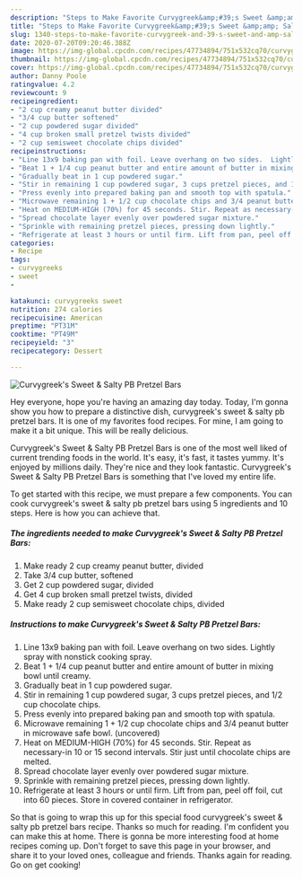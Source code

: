 ```yaml
---
description: "Steps to Make Favorite Curvygreek&amp;#39;s Sweet &amp;amp; Salty PB Pretzel Bars"
title: "Steps to Make Favorite Curvygreek&amp;#39;s Sweet &amp;amp; Salty PB Pretzel Bars"
slug: 1340-steps-to-make-favorite-curvygreek-and-39-s-sweet-and-amp-salty-pb-pretzel-bars
date: 2020-07-20T09:20:46.388Z
image: https://img-global.cpcdn.com/recipes/47734894/751x532cq70/curvygreeks-sweet-salty-pb-pretzel-bars-recipe-main-photo.jpg
thumbnail: https://img-global.cpcdn.com/recipes/47734894/751x532cq70/curvygreeks-sweet-salty-pb-pretzel-bars-recipe-main-photo.jpg
cover: https://img-global.cpcdn.com/recipes/47734894/751x532cq70/curvygreeks-sweet-salty-pb-pretzel-bars-recipe-main-photo.jpg
author: Danny Poole
ratingvalue: 4.2
reviewcount: 9
recipeingredient:
- "2 cup creamy peanut butter divided"
- "3/4 cup butter softened"
- "2 cup powdered sugar divided"
- "4 cup broken small pretzel twists divided"
- "2 cup semisweet chocolate chips divided"
recipeinstructions:
- "Line 13x9 baking pan with foil. Leave overhang on two sides.  Lightly spray with nonstick cooking spray."
- "Beat 1 + 1/4 cup peanut butter and entire amount of butter in mixing bowl until creamy."
- "Gradually beat in 1 cup powdered sugar."
- "Stir in remaining 1 cup powdered sugar, 3 cups pretzel pieces, and 1/2 cup chocolate chips."
- "Press evenly into prepared baking pan and smooth top with spatula."
- "Microwave remaining 1 + 1/2 cup chocolate chips and 3/4 peanut butter in microwave safe bowl. (uncovered)"
- "Heat on MEDIUM-HIGH (70%) for 45 seconds. Stir. Repeat as necessary-in 10 or 15 second intervals.  Stir just until chocolate chips are melted."
- "Spread chocolate layer evenly over powdered sugar mixture."
- "Sprinkle with remaining pretzel pieces, pressing down lightly."
- "Refrigerate at least 3 hours or until firm. Lift from pan, peel off foil, cut into 60 pieces.  Store in covered container in refrigerator."
categories:
- Recipe
tags:
- curvygreeks
- sweet
- 

katakunci: curvygreeks sweet  
nutrition: 274 calories
recipecuisine: American
preptime: "PT31M"
cooktime: "PT49M"
recipeyield: "3"
recipecategory: Dessert

---
```



![Curvygreek&#39;s Sweet &amp; Salty PB Pretzel Bars](https://img-global.cpcdn.com/recipes/47734894/751x532cq70/curvygreeks-sweet-salty-pb-pretzel-bars-recipe-main-photo.jpg)

Hey everyone, hope you're having an amazing day today. Today, I'm gonna show you how to prepare a distinctive dish, curvygreek&#39;s sweet &amp; salty pb pretzel bars. It is one of my favorites food recipes. For mine, I am going to make it a bit unique. This will be really delicious.



Curvygreek&#39;s Sweet &amp; Salty PB Pretzel Bars is one of the most well liked of current trending foods in the world. It's easy, it's fast, it tastes yummy. It's enjoyed by millions daily. They're nice and they look fantastic. Curvygreek&#39;s Sweet &amp; Salty PB Pretzel Bars is something that I've loved my entire life.


To get started with this recipe, we must prepare a few components. You can cook curvygreek&#39;s sweet &amp; salty pb pretzel bars using 5 ingredients and 10 steps. Here is how you can achieve that.

<!--inarticleads1-->

##### The ingredients needed to make Curvygreek&#39;s Sweet &amp; Salty PB Pretzel Bars:

1. Make ready 2 cup creamy peanut butter, divided
1. Take 3/4 cup butter, softened
1. Get 2 cup powdered sugar, divided
1. Get 4 cup broken small pretzel twists, divided
1. Make ready 2 cup semisweet chocolate chips, divided




<!--inarticleads2-->

##### Instructions to make Curvygreek&#39;s Sweet &amp; Salty PB Pretzel Bars:

1. Line 13x9 baking pan with foil. Leave overhang on two sides.  Lightly spray with nonstick cooking spray.
1. Beat 1 + 1/4 cup peanut butter and entire amount of butter in mixing bowl until creamy.
1. Gradually beat in 1 cup powdered sugar.
1. Stir in remaining 1 cup powdered sugar, 3 cups pretzel pieces, and 1/2 cup chocolate chips.
1. Press evenly into prepared baking pan and smooth top with spatula.
1. Microwave remaining 1 + 1/2 cup chocolate chips and 3/4 peanut butter in microwave safe bowl. (uncovered)
1. Heat on MEDIUM-HIGH (70%) for 45 seconds. Stir. Repeat as necessary-in 10 or 15 second intervals.  Stir just until chocolate chips are melted.
1. Spread chocolate layer evenly over powdered sugar mixture.
1. Sprinkle with remaining pretzel pieces, pressing down lightly.
1. Refrigerate at least 3 hours or until firm. Lift from pan, peel off foil, cut into 60 pieces.  Store in covered container in refrigerator.




So that is going to wrap this up for this special food curvygreek&#39;s sweet &amp; salty pb pretzel bars recipe. Thanks so much for reading. I'm confident you can make this at home. There is gonna be more interesting food at home recipes coming up. Don't forget to save this page in your browser, and share it to your loved ones, colleague and friends. Thanks again for reading. Go on get cooking!
